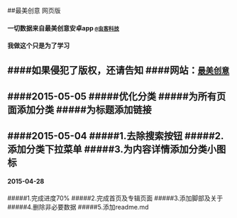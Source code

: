 ##最美创意 网页版
#### 一切数据来自最美创意安卓app [`@虫客科技`](http://www.bugkr.com/)
#### 我做这个只是为了学习 
####如果侵犯了版权，还请告知
####网站：[`最美创意`](http://zmcy.yangzhongchao.com/)
----------
####2015-05-05
#####优化分类
#####为所有页面添加分类
#####为标题添加链接
----------
####2015-05-04
#####1.去除搜索按钮
#####2.添加分类下拉菜单
#####3.为内容详情添加分类小图标
----------
#### 2015-04-28
#####1.完成进度70% 
#####2.完成首页及专辑页面 
#####3.添加脚部及关于 
#####4.删除非必要数据
#####5.添加readme.md


